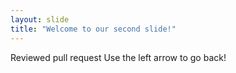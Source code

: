 ```yaml
---
layout: slide
title: "Welcome to our second slide!"
---
```

Reviewed pull request
Use the left arrow to go back!
